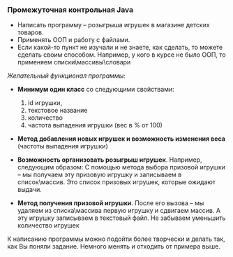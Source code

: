 ### Промежуточная контрольная Java
- Написать программу – розыгрыша игрушек в магазине детских товаров.
- Применять ООП и работу с файлами.
- Если какой-то пункт не изучали и не знаете, как сделать, то можете сделать своим способом. Например, у кого в курсе не было ООП, то применяем списки\массивы\словари

*Желательный функционал программы:*

- **Минимум один класс** со следующими свойствами:
  1) id игрушки,
  2) текстовое название
  3) количество
  4) частота выпадения игрушки (вес в % от 100)

- **Метод добавления новых игрушек и возможность изменения веса** (частоты выпадения игрушки)
- **Возможность организовать розыгрыш игрушек**.
Например, следующим образом:
С помощью метода выбора призовой игрушки – мы получаем эту призовую игрушку и записываем в список\массив.
Это список призовых игрушек, которые ожидают выдачи.
- **Метод получения призовой игрушки**.
После его вызова – мы удаляем из списка\массива первую игрушку и сдвигаем массив. А эту игрушку записываем в текстовый файл.
Не забываем уменьшить количество игрушек

К написанию программы можно подойти более творчески и делать так, как Вы поняли задание. Немного менять и отходить от примера выше.
